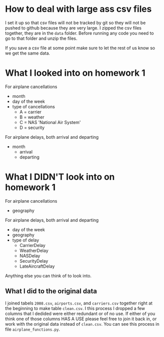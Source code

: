 # How to deal with large ass csv files
I set it up so that csv files will not be tracked by git so they will not be pushed to github because they are very large. I zipped the csv files together, they are in the `data` folder. Before running any code you need to go to that folder and unzip the files.

If you save a csv file at some point make sure to let the rest of us know so we get the same data.

# What I looked into on homework 1
For airplane cancellations
- month
- day of the week
- type of cancellations
  - A = carrier
  - B = weather
  - C = NAS 'National Air System'
  - D = security

For airplane delays, both arrival and departing
- month
  - arrival
  - departing

# What I DIDN'T look into on homework 1
For airplane cancellations
- geography

For airplane delays, both arrival and departing
- day of the week
- geography
- type of delay
  - CarrierDelay
  - WeatherDelay
  - NASDelay
  - SecurityDelay
  - LateAircraftDelay

Anything else you can think of to look into.

## What I did to the original data
I joined tabels `2008.csv`, `airports.csv`, and `carriers.csv` together right at the beginning to make table `clean.csv`. I this process I dropped a few columns that I dedided were either redundant or of no use. If either of you think one of those columns HAS A USE please feel free to join it back in, or work with the original data instead of `clean.csv`. You can see this process in file `airplane_functions.py`.
